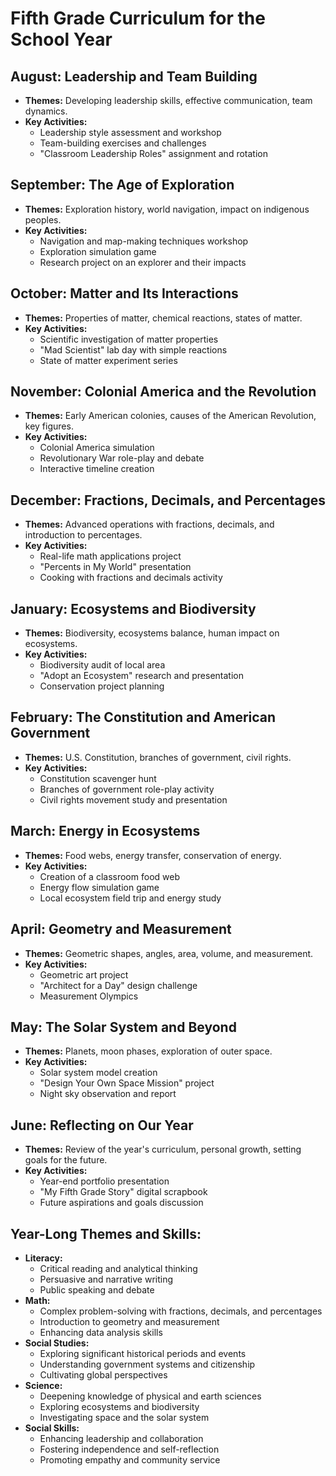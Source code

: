 # Fifth Grade Curriculum for the School Year

## August: Leadership and Team Building
- **Themes:** Developing leadership skills, effective communication, team dynamics.
- **Key Activities:** 
  - Leadership style assessment and workshop
  - Team-building exercises and challenges
  - "Classroom Leadership Roles" assignment and rotation

## September: The Age of Exploration
- **Themes:** Exploration history, world navigation, impact on indigenous peoples.
- **Key Activities:** 
  - Navigation and map-making techniques workshop
  - Exploration simulation game
  - Research project on an explorer and their impacts

## October: Matter and Its Interactions
- **Themes:** Properties of matter, chemical reactions, states of matter.
- **Key Activities:** 
  - Scientific investigation of matter properties
  - "Mad Scientist" lab day with simple reactions
  - State of matter experiment series

## November: Colonial America and the Revolution
- **Themes:** Early American colonies, causes of the American Revolution, key figures.
- **Key Activities:** 
  - Colonial America simulation
  - Revolutionary War role-play and debate
  - Interactive timeline creation

## December: Fractions, Decimals, and Percentages
- **Themes:** Advanced operations with fractions, decimals, and introduction to percentages.
- **Key Activities:** 
  - Real-life math applications project
  - "Percents in My World" presentation
  - Cooking with fractions and decimals activity

## January: Ecosystems and Biodiversity
- **Themes:** Biodiversity, ecosystems balance, human impact on ecosystems.
- **Key Activities:** 
  - Biodiversity audit of local area
  - "Adopt an Ecosystem" research and presentation
  - Conservation project planning

## February: The Constitution and American Government
- **Themes:** U.S. Constitution, branches of government, civil rights.
- **Key Activities:** 
  - Constitution scavenger hunt
  - Branches of government role-play activity
  - Civil rights movement study and presentation

## March: Energy in Ecosystems
- **Themes:** Food webs, energy transfer, conservation of energy.
- **Key Activities:** 
  - Creation of a classroom food web
  - Energy flow simulation game
  - Local ecosystem field trip and energy study

## April: Geometry and Measurement
- **Themes:** Geometric shapes, angles, area, volume, and measurement.
- **Key Activities:** 
  - Geometric art project
  - "Architect for a Day" design challenge
  - Measurement Olympics

## May: The Solar System and Beyond
- **Themes:** Planets, moon phases, exploration of outer space.
- **Key Activities:** 
  - Solar system model creation
  - "Design Your Own Space Mission" project
  - Night sky observation and report

## June: Reflecting on Our Year
- **Themes:** Review of the year's curriculum, personal growth, setting goals for the future.
- **Key Activities:** 
  - Year-end portfolio presentation
  - "My Fifth Grade Story" digital scrapbook
  - Future aspirations and goals discussion

## Year-Long Themes and Skills:
- **Literacy:** 
  - Critical reading and analytical thinking
  - Persuasive and narrative writing
  - Public speaking and debate
- **Math:** 
  - Complex problem-solving with fractions, decimals, and percentages
  - Introduction to geometry and measurement
  - Enhancing data analysis skills
- **Social Studies:** 
  - Exploring significant historical periods and events
  - Understanding government systems and citizenship
  - Cultivating global perspectives
- **Science:** 
  - Deepening knowledge of physical and earth sciences
  - Exploring ecosystems and biodiversity
  - Investigating space and the solar system
- **Social Skills:** 
  - Enhancing leadership and collaboration
  - Fostering independence and self-reflection
  - Promoting empathy and community service

